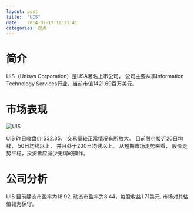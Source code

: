 ```yaml
---
layout: post
title:  "UIS"
date:   2014-02-17 12:21:41
categories: 观点
---
```


# 简介
UIS（Unisys Corporation）是USA著名上市公司，
公司主要从事Information Technology Services行业，当前市值1421.69百万美元。

# 市场表现

![UIS](http://finviz.com/chart.ashx?t=UIS&ty=c&ta=1&p=d&s=l)

UIS 昨日收盘价 $32.35，
交易量较正常情况有所放大。
目前股价接近20日均线，
50日均线以上，
并且处于200日均线以上。
从短期市场走势来看，
股价走势平稳，投资者应减少无谓的操作。

# 公司分析
UIS 目前静态市盈率为18.92, 动态市盈率为8.44，每股收益1.71美元,
市场对其估值较为保守。
